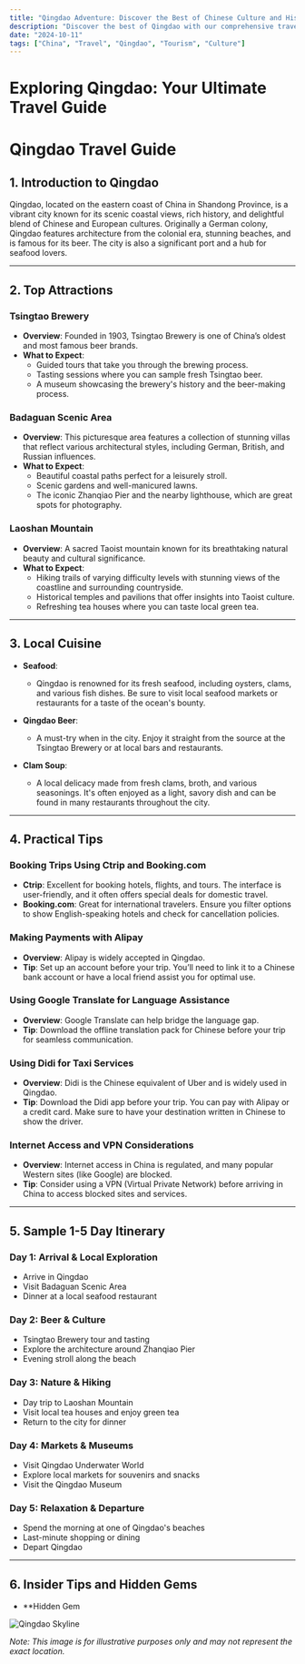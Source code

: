 ```yaml
---
title: "Qingdao Adventure: Discover the Best of Chinese Culture and History"
description: "Discover the best of Qingdao with our comprehensive travel guide. Explore top attractions, savor local cuisine, and get insider tips for an unforgettable Chinese adventure."
date: "2024-10-11"
tags: ["China", "Travel", "Qingdao", "Tourism", "Culture"]
---
```


# Exploring Qingdao: Your Ultimate Travel Guide

# Qingdao Travel Guide

## 1. Introduction to Qingdao
Qingdao, located on the eastern coast of China in Shandong Province, is a vibrant city known for its scenic coastal views, rich history, and delightful blend of Chinese and European cultures. Originally a German colony, Qingdao features architecture from the colonial era, stunning beaches, and is famous for its beer. The city is also a significant port and a hub for seafood lovers.

---

## 2. Top Attractions

### Tsingtao Brewery
- **Overview**: Founded in 1903, Tsingtao Brewery is one of China’s oldest and most famous beer brands. 
- **What to Expect**: 
  - Guided tours that take you through the brewing process. 
  - Tasting sessions where you can sample fresh Tsingtao beer.
  - A museum showcasing the brewery's history and the beer-making process.

### Badaguan Scenic Area
- **Overview**: This picturesque area features a collection of stunning villas that reflect various architectural styles, including German, British, and Russian influences.
- **What to Expect**: 
  - Beautiful coastal paths perfect for a leisurely stroll.
  - Scenic gardens and well-manicured lawns.
  - The iconic Zhanqiao Pier and the nearby lighthouse, which are great spots for photography.

### Laoshan Mountain
- **Overview**: A sacred Taoist mountain known for its breathtaking natural beauty and cultural significance.
- **What to Expect**: 
  - Hiking trails of varying difficulty levels with stunning views of the coastline and surrounding countryside.
  - Historical temples and pavilions that offer insights into Taoist culture.
  - Refreshing tea houses where you can taste local green tea.

---

## 3. Local Cuisine

- **Seafood**: 
  - Qingdao is renowned for its fresh seafood, including oysters, clams, and various fish dishes. Be sure to visit local seafood markets or restaurants for a taste of the ocean's bounty.
  
- **Qingdao Beer**: 
  - A must-try when in the city. Enjoy it straight from the source at the Tsingtao Brewery or at local bars and restaurants.
  
- **Clam Soup**: 
  - A local delicacy made from fresh clams, broth, and various seasonings. It's often enjoyed as a light, savory dish and can be found in many restaurants throughout the city.

---

## 4. Practical Tips

### Booking Trips Using Ctrip and Booking.com
- **Ctrip**: Excellent for booking hotels, flights, and tours. The interface is user-friendly, and it often offers special deals for domestic travel.
- **Booking.com**: Great for international travelers. Ensure you filter options to show English-speaking hotels and check for cancellation policies.

### Making Payments with Alipay
- **Overview**: Alipay is widely accepted in Qingdao. 
- **Tip**: Set up an account before your trip. You’ll need to link it to a Chinese bank account or have a local friend assist you for optimal use.

### Using Google Translate for Language Assistance
- **Overview**: Google Translate can help bridge the language gap.
- **Tip**: Download the offline translation pack for Chinese before your trip for seamless communication.

### Using Didi for Taxi Services
- **Overview**: Didi is the Chinese equivalent of Uber and is widely used in Qingdao.
- **Tip**: Download the Didi app before your trip. You can pay with Alipay or a credit card. Make sure to have your destination written in Chinese to show the driver.

### Internet Access and VPN Considerations
- **Overview**: Internet access in China is regulated, and many popular Western sites (like Google) are blocked.
- **Tip**: Consider using a VPN (Virtual Private Network) before arriving in China to access blocked sites and services.

---

## 5. Sample 1-5 Day Itinerary

### Day 1: Arrival & Local Exploration
- Arrive in Qingdao
- Visit Badaguan Scenic Area
- Dinner at a local seafood restaurant

### Day 2: Beer & Culture
- Tsingtao Brewery tour and tasting
- Explore the architecture around Zhanqiao Pier
- Evening stroll along the beach

### Day 3: Nature & Hiking
- Day trip to Laoshan Mountain
- Visit local tea houses and enjoy green tea
- Return to the city for dinner

### Day 4: Markets & Museums
- Visit Qingdao Underwater World
- Explore local markets for souvenirs and snacks
- Visit the Qingdao Museum

### Day 5: Relaxation & Departure
- Spend the morning at one of Qingdao's beaches
- Last-minute shopping or dining
- Depart Qingdao

---

## 6. Insider Tips and Hidden Gems
- **Hidden Gem

<img src="https://source.unsplash.com/1600x900/?Qingdao,cityscape" alt="Qingdao Skyline" loading="lazy">

*Note: This image is for illustrative purposes only and may not represent the exact location.*

